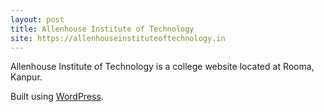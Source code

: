 ```yaml
---
layout: post
title: Allenhouse Institute of Technology
site: https://allenhouseinstituteoftechnology.in
---
```


Allenhouse Institute of Technology is a college website located at Rooma, Kanpur.

Built using [WordPress](http://wordpress.org/).
